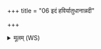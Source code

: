 +++
title = "06 इदं हविर्यातुधानान्नदी"

+++
<details><summary>मूलम् (WS)</summary>

इदं हविर्यातुधानान्नदी फेनमिवा वहात् ।  
यदीदं स्त्री पुमानकरिह स स्तुवतां जनः ॥॥ ८ ॥  
यातुधानस्य सोमप जहि प्रजां नयस्व च ।  
निष्टुवानस्य पातय परमक्ष्युतावरम् ॥ ९ ॥
</details>